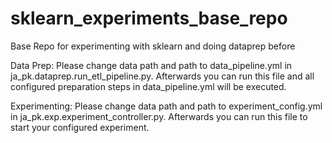 # sklearn_experiments_base_repo
Base Repo for experimenting with sklearn and doing dataprep before

Data Prep:
Please change data path and path to data_pipeline.yml in ja_pk.dataprep.run_etl_pipeline.py.
Afterwards you can run this file and all configured preparation steps in data_pipeline.yml will be executed.

Experimenting:
Please change data path and path to experiment_config.yml in ja_pk.exp.experiment_controller.py.
Afterwards you can run this file to start your configured experiment.
